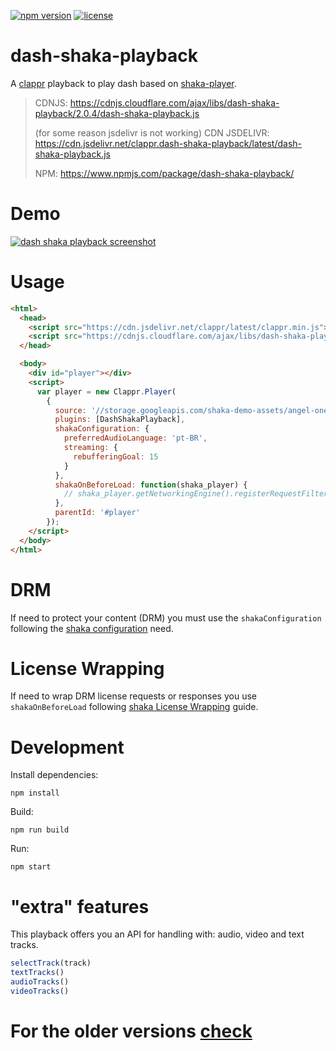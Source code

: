 [![npm version](https://badge.fury.io/js/dash-shaka-playback.svg)](https://badge.fury.io/js/dash-shaka-playback)
[![license](https://img.shields.io/badge/license-BSD--3--Clause-blue.svg)](https://img.shields.io/badge/license-BSD--3--Clause-blue.svg)

# dash-shaka-playback

A [clappr](https://github.com/clappr/clappr) playback to play dash based on [shaka-player](https://github.com/google/shaka-player).

> CDNJS: https://cdnjs.cloudflare.com/ajax/libs/dash-shaka-playback/2.0.4/dash-shaka-playback.js
>
> (for some reason jsdelivr is not working) CDN JSDELIVR: https://cdn.jsdelivr.net/clappr.dash-shaka-playback/latest/dash-shaka-playback.js
>
> NPM: https://www.npmjs.com/package/dash-shaka-playback/

# Demo

[![dash shaka playback screenshot](https://raw.githubusercontent.com/clappr/dash-shaka-playback/master/public/screen-shot-dash-clappr.png)](https://jsfiddle.net/leandromoreira/m8ndduLo/29/)

# Usage

```html
<html>
  <head>
    <script src="https://cdn.jsdelivr.net/clappr/latest/clappr.min.js"></script>
    <script src="https://cdnjs.cloudflare.com/ajax/libs/dash-shaka-playback/2.0.4/dash-shaka-playback.js"></script>
  </head>

  <body>
    <div id="player"></div>
    <script>
      var player = new Clappr.Player(
        {
          source: '//storage.googleapis.com/shaka-demo-assets/angel-one/dash.mpd',
          plugins: [DashShakaPlayback],
          shakaConfiguration: {
            preferredAudioLanguage: 'pt-BR',
            streaming: {
              rebufferingGoal: 15
            }
          },
          shakaOnBeforeLoad: function(shaka_player) {
            // shaka_player.getNetworkingEngine().registerRequestFilter() ...
          },
          parentId: '#player'
        });
    </script>
  </body>
</html>
```

# DRM

If need to protect your content (DRM) you must use the `shakaConfiguration` following the [shaka configuration](http://shaka-player-demo.appspot.com/docs/api/tutorial-drm-config.html) need.

# License Wrapping

If need to wrap DRM license requests or responses you use `shakaOnBeforeLoad` following [shaka License Wrapping](http://shaka-player-demo.appspot.com/docs/api/tutorial-license-wrapping.html) guide.

# Development

Install dependencies:

`npm install`

Build:

`npm run build`

Run:

`npm start`

# "extra" features

This playback offers you an API for handling with: audio, video and text tracks.

```javascript
selectTrack(track)
textTracks()
audioTracks()
videoTracks()
```

# For the older versions [check](https://github.com/clappr/dash-shaka-playback/tree/releases)

